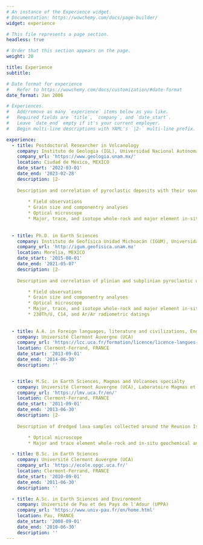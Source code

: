 ```yaml
---
# An instance of the Experience widget.
# Documentation: https://wowchemy.com/docs/page-builder/
widget: experience

# This file represents a page section.
headless: true

# Order that this section appears on the page.
weight: 20

title: Experience
subtitle:

# Date format for experience
#   Refer to https://wowchemy.com/docs/customization/#date-format
date_format: Jan 2006

# Experiences.
#   Add/remove as many `experience` items below as you like.
#   Required fields are `title`, `company`, and `date_start`.
#   Leave `date_end` empty if it's your current employer.
#   Begin multi-line descriptions with YAML's `|2-` multi-line prefix.

experience:
  - title: Postdoctoral Researcher in Volcanology
    company: Instituto de Geologia (IGL), Universidad Nacional Autónoma de México (UNAM)
    company_url: 'https://www.geologia.unam.mx/'
    location: Ciudad de México, MEXICO
    date_start: '2022-03-01'
    date_end: '2023-02-28'
    description: |2-
        
    Description and correlation of pyroclastic deposits with their source volcanoes using::
    
        * Field observations
        * Grain size and componentry analyses
        * Optical microscope
        * Major, trace, and isotope whole-rock and major element in-situ geochemical analyses
  
  
  - title: Ph.D. in Earth Sciences
    company: Instituto de Geofísica Unidad Michoacán (IGUM), Universidad Nacional Autónoma de México (UNAM)
    company_url: 'http://igum.geofisica.unam.mx'
    location: Morelia, MEXICO
    date_start: '2015-08-01'
    date_end: '2021-05-07'
    description: |2-
        
    Description and correlation of plinian and subplinian pyroclastic deposits with their source volcanoes using::

        * Field observations
        * Grain size and componentry analyses
        * Optical microscope
        * Major, trace, and isotope whole-rock and major element in-situ geochemical analyses
        * 230Th/U, C14, and Ar/Ar radiometric datings
       
       
  - title: A.A. in Foreign languages, literature and civilizations, English specialty
    company: Université Clermont Auvergne (UCA)
    company_url: 'https://lcc.uca.fr/formation/licence/licence-langues-litteratures-civilisations-etrangeres-et-regionales'
    location: Clermont-Ferrand, FRANCE
    date_start: '2013-09-01'
    date_end: '2014-06-30'
    description: ''      


  - title: M.Sc. in Earth Sciences, Magmas and Volcanoes specialty
    company: Université Clermont Auvergne (UCA), Laboratoire Magmas et Volcans (LMV)
    company_url: 'https://lmv.uca.fr/en/'
    location: Clermont-Ferrand, FRANCE
    date_start: '2011-09-01'
    date_end: '2013-06-30'
    description: |2-
        
    Description of dredged lava samples collected around the Reunion Island using::

        * Optical microscope
        * Major and trace element whole-rock and in-situ geochemical analyses

  - title: B.Sc. in Earth Sciences
    company: Université Clermont Auvergne (UCA)
    company_url: 'https://ecole.opgc.uca.fr/'
    location: Clermont-Ferrand, FRANCE
    date_start: '2010-09-01'
    date_end: '2011-06-30'
    description: ''

  - title: A.Sc. in Earth Sciences and Environment
    company: Université de Pau et des Pays de l'Adour (UPPA)
    company_url: 'https://www.univ-pau.fr/en/home.html'
    location: Pau, FRANCE
    date_start: '2008-09-01'
    date_end: '2010-06-30'
    description: ''
---
```

